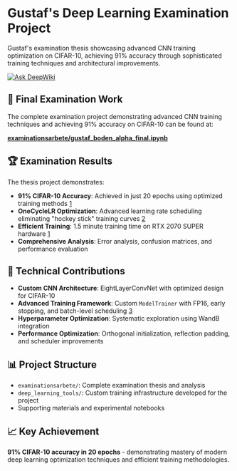 # Gustaf's Deep Learning Examination Project  
  
Gustaf's examination thesis showcasing advanced CNN training optimization on CIFAR-10, achieving 91% accuracy through sophisticated training techniques and architectural improvements. 

[![Ask DeepWiki](https://deepwiki.com/badge.svg)](https://deepwiki.com/FutureGoose/deeplearning)
  
## 🎯 Final Examination Work  
  
The complete examination project demonstrating advanced CNN training techniques and achieving 91% accuracy on CIFAR-10 can be found at:  
  
**[examinationsarbete/gustaf_boden_alpha_final.ipynb](examinationsarbete/gustaf_boden_alpha_final.ipynb)**  
  
## 🏆 Examination Results  
  
The thesis project demonstrates:  
- **91% CIFAR-10 Accuracy**: Achieved in just 20 epochs using optimized training methods [1](#1-0)   
- **OneCycleLR Optimization**: Advanced learning rate scheduling eliminating "hockey stick" training curves [2](#1-1)   
- **Efficient Training**: 1.5 minute training time on RTX 2070 SUPER hardware [1](#1-0)   
- **Comprehensive Analysis**: Error analysis, confusion matrices, and performance evaluation  
  
## 🔬 Technical Contributions  
  
- **Custom CNN Architecture**: EightLayerConvNet with optimized design for CIFAR-10  
- **Advanced Training Framework**: Custom `ModelTrainer` with FP16, early stopping, and batch-level scheduling [3](#1-2)   
- **Hyperparameter Optimization**: Systematic exploration using WandB integration  
- **Performance Optimization**: Orthogonal initialization, reflection padding, and scheduler improvements  
  
## 📊 Project Structure  
  
- `examinationsarbete/`: Complete examination thesis and analysis  
- `deep_learning_tools/`: Custom training infrastructure developed for the project  
- Supporting materials and experimental notebooks  
  
## 📈 Key Achievement  
  
**91% CIFAR-10 accuracy in 20 epochs** - demonstrating mastery of modern deep learning optimization techniques and efficient training methodologies.